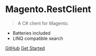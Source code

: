 
# Magento.RestClient 

> A C# client for Magento.

- Batteries included
- LINQ compatible search

[GitHub](https://github.com/mlof/Magento.RestClient)
[Get Started](/getting-started/)